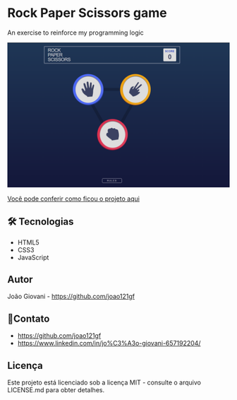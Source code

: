 # Rock Paper Scissors game
 An exercise to reinforce my programming logic

![Imagem do projeto](./elementos/rock-paper-scissors-master/images/paper.png)


[Você pode conferir como ficou o projeto aqui](https://joao121gf.github.io/Rock-Paper-Scissors-game/)


## 🛠 Tecnologias
* HTML5
* CSS3
* JavaScript


## Autor
João Giovani - https://github.com/joao121gf

## 💬Contato
* https://github.com/joao121gf
* https://www.linkedin.com/in/jo%C3%A3o-giovani-657192204/

## Licença
Este projeto está licenciado sob a licença MIT - consulte o arquivo LICENSE.md para obter detalhes.



